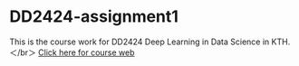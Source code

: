 # DD2424-assignment1
This is the course work for DD2424 Deep Learning in Data Science in KTH. ＜/br＞
[Click here for course web](https://www.kth.se/student/kurser/kurs/DD2424?l=en "悬停显示")
